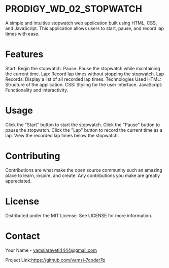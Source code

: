 # PRODIGY_WD_02_STOPWATCH
A simple and intuitive stopwatch web application built using HTML, CSS, and JavaScript. This application allows users to start, pause, and record lap times with ease.

# Features
  Start: Begin the stopwatch.
  Pause: Pause the stopwatch while maintaining the current time.
  Lap: Record lap times without stopping the stopwatch.
  Lap Records: Display a list of all recorded lap times.
  Technologies Used
  HTML: Structure of the application.
  CSS: Styling for the user interface.
  JavaScript: Functionality and interactivity.

# Usage
  Click the "Start" button to start the stopwatch.
  Click the "Pause" button to pause the stopwatch.
  Click the "Lap" button to record the current time as a lap.
  View the recorded lap times below the stopwatch.

# Contributing
 Contributions are what make the open source community such an amazing place to learn, inspire, and create. Any contributions you make are greatly appreciated.


# License
 Distributed under the MIT License. See LICENSE for more information.

# Contact
 Your Name - vamsiaraveti4444@gmail.com

 Project Link:https://github.com/vamsi-7coder7p


